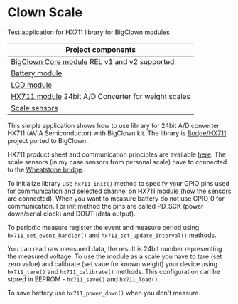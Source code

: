 # Clown Scale

Test application for HX711 library for BigClown modules

|Project components |
|-|
|[BigClown Core module](https://developers.hardwario.com/hardware/about-core-module) REL v1 and v2 supported |
|[Battery module](https://developers.hardwario.com/hardware/about-battery-module)  |
|[LCD module](https://developers.hardwario.com/hardware/about-lcd-module)   |
|[HX711 module](https://arduino-shop.cz/arduino/998-ad-prevodnik-modul-24-bit-2-kanaly-hx711.html) 24bit A/D Converter for weight scales |
|[Scale sensors](https://arduino-shop.cz/arduino/2202-vahovy-senzor-50-kg.html)     |

This simple application shows how to use library for 24bit A/D converter HX711 (AVIA Semiconductor) with BigClown kit. The library is [Bodge/HX711](https://github.com/bogde/HX711) project ported to BigClown.

HX711 product sheet and communication principles are available [here](https://www.mouser.com/datasheet/2/813/hx711_english-1022875.pdf). The scale sensors (in my case sensors from personal scale) have to connected to the [Wheatstone bridge](https://en.wikipedia.org/wiki/Wheatstone_bridge).

To initialize library use `hx711_init()` method to specify your GPIO pins used for communication and selected channel on HX711 module (how the sensors are connected). When you want to measure battery do not use GPIO_0 for communication. For init method the pins are called PD_SCK (power down/serial clock) and DOUT (data output).

To periodic measure register the event and measure period using `hx711_set_event_handler()` and `hx711_set_update_interval()` methods.

You can read raw measured data, the result is 24bit number representing the measured voltage. To use the module as a scale you have to tare (set zero value) and calibrate (set vaue for known weight) your device using `hx711_tare()` and `hx711_calibrate()` methods. This configuration can be stored in EEPROM - `hx711_save()` and `hx711_load()`.

To save battery use `hx711_power_down()` when you don't measure.
